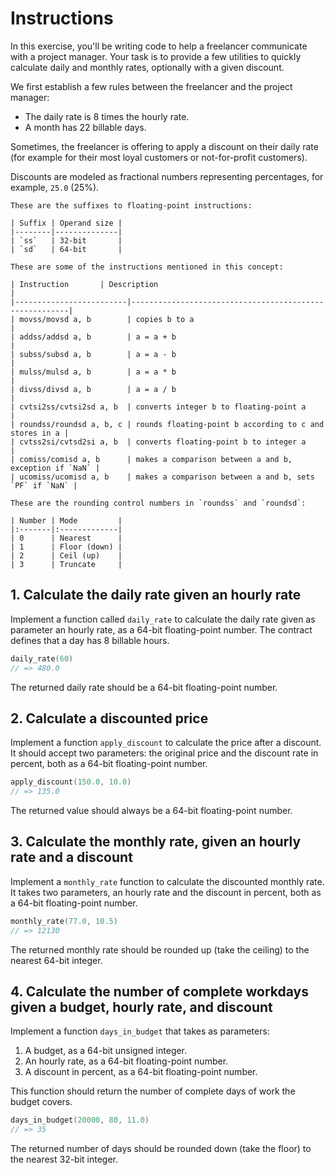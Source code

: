 # Instructions

In this exercise, you'll be writing code to help a freelancer communicate with a project manager.
Your task is to provide a few utilities to quickly calculate daily and monthly rates, optionally with a given discount.

We first establish a few rules between the freelancer and the project manager:

- The daily rate is 8 times the hourly rate.
- A month has 22 billable days.

Sometimes, the freelancer is offering to apply a discount on their daily rate (for example for their most loyal customers or not-for-profit customers).

Discounts are modeled as fractional numbers representing percentages, for example, `25.0` (25%).

~~~~exercism/note
These are the suffixes to floating-point instructions:

| Suffix | Operand size |
|--------|--------------|
| `ss`   | 32-bit       |
| `sd`   | 64-bit       |

These are some of the instructions mentioned in this concept:

| Instruction       | Description                                                  |
|-------------------------|--------------------------------------------------------|
| movss/movsd a, b        | copies b to a                                          |
| addss/addsd a, b        | a = a + b                                              |
| subss/subsd a, b        | a = a - b                                              |
| mulss/mulsd a, b        | a = a * b                                              |
| divss/divsd a, b        | a = a / b                                              |
| cvtsi2ss/cvtsi2sd a, b  | converts integer b to floating-point a                 |
| roundss/roundsd a, b, c | rounds floating-point b according to c and stores in a |
| cvtss2si/cvtsd2si a, b  | converts floating-point b to integer a                 |
| comiss/comisd a, b      | makes a comparison between a and b, exception if `NaN` |
| ucomiss/ucomisd a, b    | makes a comparison between a and b, sets `PF` if `NaN` |

These are the rounding control numbers in `roundss` and `roundsd`:

| Number | Mode         |
|:-------|:-------------|
| 0      | Nearest      |
| 1      | Floor (down) |
| 2      | Ceil (up)    |
| 3      | Truncate     |
~~~~

## 1. Calculate the daily rate given an hourly rate

Implement a function called `daily_rate` to calculate the daily rate given as parameter an hourly rate, as a 64-bit floating-point number.
The contract defines that a day has 8 billable hours.

```c
daily_rate(60)
// => 480.0
```

The returned daily rate should be a 64-bit floating-point number.

## 2. Calculate a discounted price

Implement a function `apply_discount` to calculate the price after a discount.
It should accept two parameters: the original price and the discount rate in percent, both as a 64-bit floating-point number.

```c
apply_discount(150.0, 10.0)
// => 135.0
```

The returned value should always be a 64-bit floating-point number.

## 3. Calculate the monthly rate, given an hourly rate and a discount

Implement a `monthly_rate` function to calculate the discounted monthly rate.
It takes two parameters, an hourly rate and the discount in percent, both as a 64-bit floating-point number.

```c
monthly_rate(77.0, 10.5)
// => 12130
```

The returned monthly rate should be rounded up (take the ceiling) to the nearest 64-bit integer.

## 4. Calculate the number of complete workdays given a budget, hourly rate, and discount

Implement a function `days_in_budget` that takes as parameters:

1. A budget, as a 64-bit unsigned integer.
2. An hourly rate, as a 64-bit floating-point number.
3. A discount in percent, as a 64-bit floating-point number.

This function should return the number of complete days of work the budget covers.

```c
days_in_budget(20000, 80, 11.0)
// => 35
```

The returned number of days should be rounded down (take the floor) to the nearest 32-bit integer.
